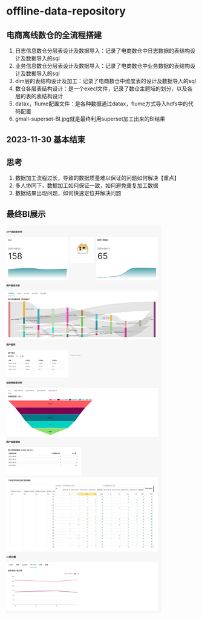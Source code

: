 # offline-data-repository
## 电商离线数仓的全流程搭建  
1. 日志信息数仓分层表设计及数据导入：记录了电商数仓中日志数据的表结构设计及数据导入的sql  
2. 业务信息数仓分层表设计及数据导入：记录了电商数仓中业务数据的表结构设计及数据导入的sql  
3. dim层的表结构设计及加工：记录了电商数仓中维度表的设计及数据导入的sql    
4. 数仓各层表结构设计：是一个execl文件，记录了数仓主题域的划分，以及各层的表的表结构设计
5. datax，flume配置文件：是各种数据通过datax，flume方式导入hdfs中的代码配置
6. gmall-superset-BI.jpg就是最终利用superset加工出来的BI结果
## 2023-11-30 基本结束
## 思考
1. 数据加工流程过长，导致的数据质量难以保证的问题如何解决【重点】
2. 多人协同下，数据加工如何保证一致，如何避免重复加工数据
3. 数据结果出现问题，如何快速定位并解决问题
## 最终BI展示
<img src='/gmall-superset-BI.jpg'>
 
